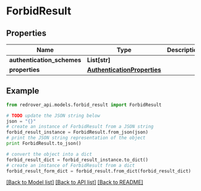 # ForbidResult


## Properties

Name | Type | Description | Notes
------------ | ------------- | ------------- | -------------
**authentication_schemes** | **List[str]** |  | [optional] 
**properties** | [**AuthenticationProperties**](AuthenticationProperties.md) |  | [optional] 

## Example

```python
from redrover_api.models.forbid_result import ForbidResult

# TODO update the JSON string below
json = "{}"
# create an instance of ForbidResult from a JSON string
forbid_result_instance = ForbidResult.from_json(json)
# print the JSON string representation of the object
print ForbidResult.to_json()

# convert the object into a dict
forbid_result_dict = forbid_result_instance.to_dict()
# create an instance of ForbidResult from a dict
forbid_result_form_dict = forbid_result.from_dict(forbid_result_dict)
```
[[Back to Model list]](../README.md#documentation-for-models) [[Back to API list]](../README.md#documentation-for-api-endpoints) [[Back to README]](../README.md)


